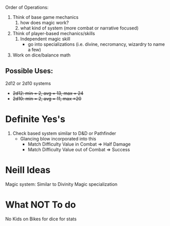 Order of Operations:
1. Think of base game mechanics
	1. how does magic work?
	2. what kind of system (more combat or narrative focused)
2. Think of player-based mechanics/skills
	1. Independent magic skill
		- go into specializations (i.e. divine, necromancy, wizardry to name a few)
3. Work on dice/balance math

## Possible Uses:
2d12 or 2d10 systems
- ~~2d12: min = 2, avg = 13, max = 24~~
- ~~2d10: min = 2, avg = 11, max =20~~

# Definite Yes's
1. Check based system similar to D&D or Pathfinder
	- Glancing blow incorporated into this
		- Match Difficulty Value in Combat => Half Damage
		- Match Difficulty Value out of Combat => Success


# Neill Ideas
Magic system: Similar to Divinity Magic specialization 



# What **NOT** To do

No Kids on Bikes for dice for stats
